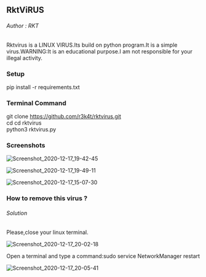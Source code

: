 
<h2>RktViRUS</h2>

<h6>Author : RKT </h6>


Rktvirus  is a LINUX VIRUS.Its build on python program.It is a simple virus.WARNING:It is an educational purpose.I am not responsible for your illegal activity.


### Setup ###


pip install -r requirements.txt


### Terminal Command ###


git clone https://github.com/r3k4t/rktvirus.git
<br>
cd cd rktvirus
<br>
python3 rktvirus.py


### Screenshots ###


![Screenshot_2020-12-17_19-42-45](https://user-images.githubusercontent.com/69615463/102498872-85488700-40a0-11eb-9517-6497ee170adf.png)

![Screenshot_2020-12-17_19-49-11](https://user-images.githubusercontent.com/69615463/102499558-58e13a80-40a1-11eb-969d-b16b8f85df56.png)

![Screenshot_2020-12-17_15-07-30](https://user-images.githubusercontent.com/69615463/102497900-41a14d80-409f-11eb-9b1b-d0c8b00f4ede.png)


### How to remove this virus ? ###

<h6>Solution</h6>

Please,close your linux terminal.

![Screenshot_2020-12-17_20-02-18](https://user-images.githubusercontent.com/69615463/102501802-d7d77280-40a3-11eb-8b10-b2131beffe28.png)

Open a terminal and type a command:sudo service NetworkManager restart

![Screenshot_2020-12-17_20-05-41](https://user-images.githubusercontent.com/69615463/102501992-13723c80-40a4-11eb-9939-59dc28246e33.png)


